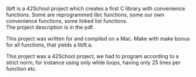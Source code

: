 libft is a 42School project which creates a first C library with convenience functions. Some are reprogrammed libc functions, some our own convenience functions, some linked list functions.  
The project description is in the pdf.

This project was written for and compiled on a Mac.
Make with make bonus for all functions, that yields a libft.a.

This project was a 42School project, we had to program according to a strict norm, for instance using only while loops, having only 25 lines per function etc.
